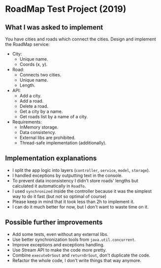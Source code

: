 # RoadMap Test Project (2019)

## What I was asked to implement

You have cities and roads which connect the cities. Design and implement the RoadMap service:
- City:
  - Unique name.
  - Coords (x, y).
- Road:
  - Connects two cities.
  - Unique name.
  - Length.
- API:
  - Add a city.
  - Add a road.
  - Delete a road.
  - Get a city by a name.
  - Get roads list by a name of a city.
- Requirements:
  - InMemory storage.
  - Data consistency.
  - External libs are prohibited.
  - Thread-safe implementation (additionally).

## Implementation explanations

- I split the app logic into layers (`controller`, `service`, `model`, `storage`).
- I handled exceptions by outputting text in the console.
- To prevent data inconsistency I didn't store roads' lengths but calculated it automatically in `RoadTo`.
- I used `synchronized` inside the controller because it was the simplest way to do it fast 
(but not so optimal of course)
- Please keep in mind that it took less than 2h to implement it.
- I can do it much better for now, but I don't want to waste time on it.

## Possible further improvements

- Add some tests, even without any external libs.
- Use better synchronization tools from `java.util.concurrent`.
- Improve exceptions and exceptions handling.
- Use Stream API to make the code more pretty.
- Combine `executeOrSout` and `returnOrSout`, don't duplicate the code.
- Refactor the whole code, I don't write things that way anymore.
